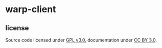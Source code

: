 warp-client
===========


## license

Source code licensed under [GPL v3.0](http://www.gnu.org/copyleft/gpl.html), documentation under [CC BY 3.0](http://creativecommons.org/licenses/by/3.0/).
